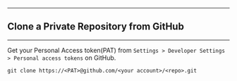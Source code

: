 

**************************************
## Clone a Private Repository from GitHub
**************************************
Get your Personal Access token(PAT) from ``` Settings > Developer Settings > Personal access tokens ``` on GitHub.
```
git clone https://<PAT>@github.com/<your account>/<repo>.git
```
